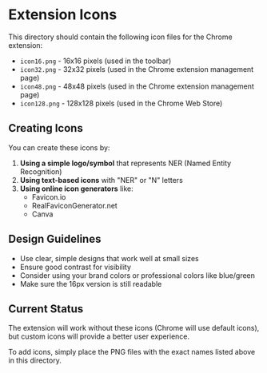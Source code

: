 # Extension Icons

This directory should contain the following icon files for the Chrome extension:

- `icon16.png` - 16x16 pixels (used in the toolbar)
- `icon32.png` - 32x32 pixels (used in the Chrome extension management page)
- `icon48.png` - 48x48 pixels (used in the Chrome extension management page)
- `icon128.png` - 128x128 pixels (used in the Chrome Web Store)

## Creating Icons

You can create these icons by:

1. **Using a simple logo/symbol** that represents NER (Named Entity Recognition)
2. **Using text-based icons** with "NER" or "N" letters
3. **Using online icon generators** like:
   - Favicon.io
   - RealFaviconGenerator.net
   - Canva
   
## Design Guidelines

- Use clear, simple designs that work well at small sizes
- Ensure good contrast for visibility
- Consider using your brand colors or professional colors like blue/green
- Make sure the 16px version is still readable

## Current Status

The extension will work without these icons (Chrome will use default icons), but custom icons will provide a better user experience.

To add icons, simply place the PNG files with the exact names listed above in this directory. 